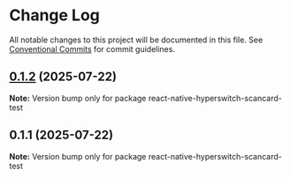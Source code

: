 # Change Log

All notable changes to this project will be documented in this file.
See [Conventional Commits](https://conventionalcommits.org) for commit guidelines.

## [0.1.2](https://github.com/juspay/react-native-hyperswitch-libraries/compare/react-native-hyperswitch-scancard-test@0.1.1...react-native-hyperswitch-scancard-test@0.1.2) (2025-07-22)

**Note:** Version bump only for package react-native-hyperswitch-scancard-test

## 0.1.1 (2025-07-22)

**Note:** Version bump only for package react-native-hyperswitch-scancard-test
